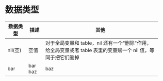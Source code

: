 # 数据类型

数据类型 | 描述 | 其他
----|------|---- 
nil(空) | 空值 |  对于全局变量和 table，nil 还有一个"删除"作用，给全局变量或者 table 表里的变量赋一个 nil 值，等同于把它们删掉
| bar | bar baz | baz 



